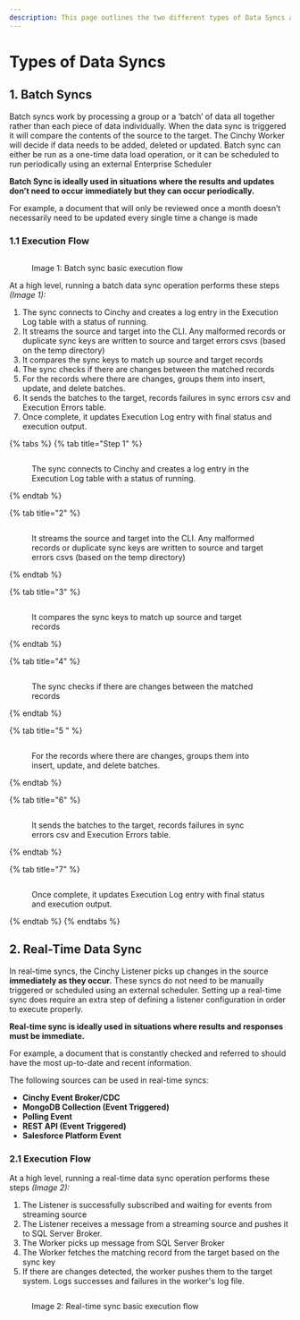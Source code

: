 ```yaml
---
description: This page outlines the two different types of Data Syncs available in Cinchy.
---
```


# Types of Data Syncs

## 1. Batch Syncs

Batch syncs work by processing a group or a ‘batch’ of data all together rather than each piece of data individually. When the data sync is triggered  it will compare the contents of the source to the target. The Cinchy Worker will decide if data needs to be added, deleted or updated. Batch sync can either be run as a one-time data load operation, or it can be scheduled to run periodically using an external Enterprise Scheduler

**Batch Sync is ideally used in situations where the results and updates don’t need to occur immediately but they can occur periodically.**

For example, a document that will only be reviewed once a month doesn’t necessarily need to be updated every single time a change is made

### 1.1 Execution Flow

<figure><img src="../../.gitbook/assets/image (84).png" alt=""><figcaption><p>Image 1: Batch sync basic execution flow</p></figcaption></figure>

At a high level, running a batch data sync operation performs these steps _(Image 1):_

1. The sync connects to Cinchy and creates a log entry in the Execution Log table with a status of running.
2. It streams the source and target into the CLI. Any malformed records or duplicate sync keys are written to source and target errors csvs (based on the temp directory)
3. It compares the sync keys to match up source and target records
4. The sync checks if there are changes between the matched records
5. For the records where there are changes, groups them into insert, update, and delete batches.
6. It sends the batches to the target, records failures in sync errors csv and Execution Errors table.
7. Once complete, it updates Execution Log entry with final status and execution output.

{% tabs %}
{% tab title="Step 1" %}
<figure><img src="../../.gitbook/assets/image (82).png" alt=""><figcaption><p>The sync connects to Cinchy and creates a log entry in the Execution Log table with a status of running.</p></figcaption></figure>
{% endtab %}

{% tab title="2" %}
<figure><img src="../../.gitbook/assets/image (229).png" alt=""><figcaption><p>It streams the source and target into the CLI. Any malformed records or duplicate sync keys are written to source and target errors csvs (based on the temp directory)</p></figcaption></figure>
{% endtab %}

{% tab title="3" %}
<figure><img src="../../.gitbook/assets/image (198).png" alt=""><figcaption><p>It compares the sync keys to match up source and target records</p></figcaption></figure>
{% endtab %}

{% tab title="4" %}
<figure><img src="../../.gitbook/assets/image (56).png" alt=""><figcaption><p>The sync checks if there are changes between the matched records</p></figcaption></figure>
{% endtab %}

{% tab title="5 " %}
<figure><img src="../../.gitbook/assets/image (90).png" alt=""><figcaption><p>For the records where there are changes, groups them into insert, update, and delete batches.</p></figcaption></figure>
{% endtab %}

{% tab title="6" %}
<figure><img src="../../.gitbook/assets/image (207).png" alt=""><figcaption><p>It sends the batches to the target, records failures in sync errors csv and Execution Errors table.</p></figcaption></figure>
{% endtab %}

{% tab title="7" %}
<figure><img src="../../.gitbook/assets/image (205).png" alt=""><figcaption><p>Once complete, it updates Execution Log entry with final status and execution output.</p></figcaption></figure>
{% endtab %}
{% endtabs %}

## 2. Real-Time Data Sync

In real-time syncs, the Cinchy Listener picks up changes in the source **immediately as they occur.** These syncs do not need to be manually triggered or scheduled using an external scheduler. Setting up a real-time sync does require an extra step of defining a listener configuration in order to execute properly.

**Real-time sync is ideally used in situations where results and responses must be immediate.**

For example, a document that is constantly checked and referred to should have the most up-to-date and recent information.

The following sources can be used in real-time syncs:

* **Cinchy Event Broker/CDC**
* **MongoDB Collection (Event Triggered)**
* **Polling Event**
* **REST API (Event Triggered)**
* **Salesforce Platform Event**

### 2.1 Execution Flow

At a high level, running a real-time data sync operation performs these steps _(Image 2):_

1. The Listener is successfully subscribed and waiting for events from streaming source
2. The Listener receives a message from a streaming source and pushes it to SQL Server Broker.
3. The Worker picks up message from SQL Server Broker
4. The Worker fetches the matching record from the target based on the sync key
5. If there are changes detected, the worker pushes them to the target system. Logs successes and failures in the worker's log file.

<figure><img src="../../.gitbook/assets/image (197).png" alt=""><figcaption><p>Image 2: Real-time sync basic execution flow</p></figcaption></figure>
